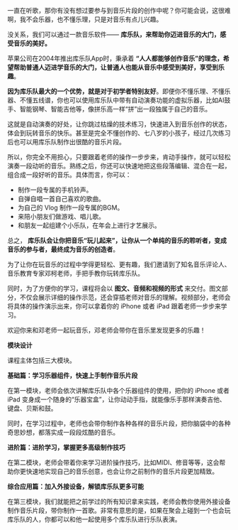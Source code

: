 一直在听歌，那你有没有想过要参与到音乐片段的创作中呢？你可能会说，这很难啊，我不会乐器，也不懂乐理，只是对音乐有点儿兴趣。

没关系，我们可以通过一款音乐软件—— **库乐队，来帮助你迈进音乐的大门，感受音乐的美好。**

苹果公司在2004年推出库乐队App时，秉承着 **“人人都能够创作音乐”的理念，希望帮助普通人迈进学音乐的大门，让普通人也能从音乐中感受到美好，享受到乐趣**。

**因为库乐队最大的一个优势，就是对于初学者特别友好**。即便你不懂乐理、不懂乐器、不懂五线谱，你也可以使用库乐队中带有自动演奏功能的虚拟乐器，比如AI鼓手、智能钢琴、智能吉他等，像拼乐高一样“拼”出一段独属于自己的音乐。

这就是自动演奏的好处，让你跳过枯燥的技术练习，快速进入到音乐创作的状态，体会到玩转音乐的快乐。甚至是完全不懂创作的、七八岁的小孩子，经过几次练习后也可以用库乐队制作出很酷的音乐片段。

所以，你完全不用担心，只要跟着老师的操作一步步来，肯动手操作，就可以轻松演奏一段动听的音乐。熟练之后，你还可以快速地把这些段落编辑、混合在一起，组合成一段好听的音乐。具体而言，你可以：

- 制作一段专属的手机铃声。
- 自弹自唱一首自己喜欢的歌曲。
- 为自己的 Vlog 制作一段专属的BGM。
- 来陪小朋友们做游戏、唱儿歌。
- 和朋友一起组建个小乐队，在年会上进行才艺展示。

总之， **库乐队会让你把音乐“玩儿起来”，让你从一个单纯的音乐的聆听者，变成音乐的参与者，最终成为音乐的创造者**。

为了让你在玩音乐的过程中学得更轻松、更有趣，我们邀请到了知名音乐评论人、音乐教育专家邓柯老师，手把手教你玩转库乐队。

同时，为了方便你的学习，课程将会以 **图文、音频和视频的形式** 来交付。图文部分，不仅会展示详细的操作示范，还会穿插老师对音乐的理解。视频部分，老师会将具体的操作演示出来，你可以拿着你的 iPhone 或者 iPad 跟着老师一步步来学习。

欢迎你来和邓老师一起玩音乐，邓老师会带你在音乐里发现更多的乐趣！

**模块设计**

课程主体包括三大模块。

**基础篇：学习乐器组件，快速上手制作音乐片段**

在第一模块，老师会依次讲解库乐队中各个乐器组件的使用，把你的 iPhone 或者 iPad 变身成一个随身的“乐器宝盒”，让你动动手指，就能像乐手那样演奏吉他、键盘、贝斯和鼓。

同时，在学习过程中，老师也会带你制作各种各样的音乐片段，把你脑袋中的各种奇思妙想，都落实成一段段炫酷的音乐。

**进阶篇：进阶学习，掌握更多高级制作技巧**

在第二模块，老师会带着你来学习进阶操作技巧，比如MIDI、修音等等，这会帮助你更快速地实现自己的音乐创意，也会让你之前制作的音乐片段更加精致。

**综合应用篇：加入外接设备，解锁库乐队更多可能**

在第三模块，我们就能把之前学过的所有知识拿来实践，老师会教你使用外接设备制作音乐片段，带你制作一首歌。非常有意思的是，如果在聚会上碰到一个也会玩库乐队的人，你都可以和他一起使用多个库乐队进行乐队表演。